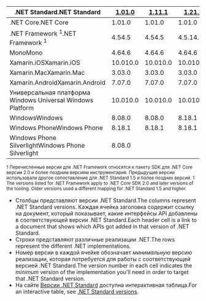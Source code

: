 | <span data-ttu-id="8095d-101">.NET Standard</span><span class="sxs-lookup"><span data-stu-id="8095d-101">.NET Standard</span></span>              | <span data-ttu-id="8095d-102">[1.0]</span><span class="sxs-lookup"><span data-stu-id="8095d-102">[1.0]</span></span> | <span data-ttu-id="8095d-103">[1.1]</span><span class="sxs-lookup"><span data-stu-id="8095d-103">[1.1]</span></span>  | <span data-ttu-id="8095d-104">[1.2]</span><span class="sxs-lookup"><span data-stu-id="8095d-104">[1.2]</span></span> | <span data-ttu-id="8095d-105">[1.3]</span><span class="sxs-lookup"><span data-stu-id="8095d-105">[1.3]</span></span> | <span data-ttu-id="8095d-106">[1.4]</span><span class="sxs-lookup"><span data-stu-id="8095d-106">[1.4]</span></span> | <span data-ttu-id="8095d-107">[1.5]</span><span class="sxs-lookup"><span data-stu-id="8095d-107">[1.5]</span></span>      | <span data-ttu-id="8095d-108">[1.6]</span><span class="sxs-lookup"><span data-stu-id="8095d-108">[1.6]</span></span>      | <span data-ttu-id="8095d-109">[2.0]</span><span class="sxs-lookup"><span data-stu-id="8095d-109">[2.0]</span></span>      |
|----------------------------|-------|--------|-------|-------|-------|------------|------------|------------|
| <span data-ttu-id="8095d-110">.NET Core</span><span class="sxs-lookup"><span data-stu-id="8095d-110">.NET Core</span></span>                  | <span data-ttu-id="8095d-111">1.0</span><span class="sxs-lookup"><span data-stu-id="8095d-111">1.0</span></span>   | <span data-ttu-id="8095d-112">1.0</span><span class="sxs-lookup"><span data-stu-id="8095d-112">1.0</span></span>    | <span data-ttu-id="8095d-113">1.0</span><span class="sxs-lookup"><span data-stu-id="8095d-113">1.0</span></span>   | <span data-ttu-id="8095d-114">1.0</span><span class="sxs-lookup"><span data-stu-id="8095d-114">1.0</span></span>   | <span data-ttu-id="8095d-115">1.0</span><span class="sxs-lookup"><span data-stu-id="8095d-115">1.0</span></span>   | <span data-ttu-id="8095d-116">1.0</span><span class="sxs-lookup"><span data-stu-id="8095d-116">1.0</span></span>        | <span data-ttu-id="8095d-117">1.0</span><span class="sxs-lookup"><span data-stu-id="8095d-117">1.0</span></span>        | <span data-ttu-id="8095d-118">2.0</span><span class="sxs-lookup"><span data-stu-id="8095d-118">2.0</span></span>        |
| <span data-ttu-id="8095d-119">.NET Framework <sup>1</sup></span><span class="sxs-lookup"><span data-stu-id="8095d-119">.NET Framework <sup>1</sup></span></span>| <span data-ttu-id="8095d-120">4.5</span><span class="sxs-lookup"><span data-stu-id="8095d-120">4.5</span></span>   | <span data-ttu-id="8095d-121">4.5</span><span class="sxs-lookup"><span data-stu-id="8095d-121">4.5</span></span>    | <span data-ttu-id="8095d-122">4.5.1</span><span class="sxs-lookup"><span data-stu-id="8095d-122">4.5.1</span></span> | <span data-ttu-id="8095d-123">4.6</span><span class="sxs-lookup"><span data-stu-id="8095d-123">4.6</span></span>   | <span data-ttu-id="8095d-124">4.6.1</span><span class="sxs-lookup"><span data-stu-id="8095d-124">4.6.1</span></span> | <span data-ttu-id="8095d-125">4.6.1</span><span class="sxs-lookup"><span data-stu-id="8095d-125">4.6.1</span></span>      | <span data-ttu-id="8095d-126">4.6.1</span><span class="sxs-lookup"><span data-stu-id="8095d-126">4.6.1</span></span>      | <span data-ttu-id="8095d-127">4.6.1</span><span class="sxs-lookup"><span data-stu-id="8095d-127">4.6.1</span></span>      |
| <span data-ttu-id="8095d-128">Mono</span><span class="sxs-lookup"><span data-stu-id="8095d-128">Mono</span></span>                       | <span data-ttu-id="8095d-129">4.6</span><span class="sxs-lookup"><span data-stu-id="8095d-129">4.6</span></span>   | <span data-ttu-id="8095d-130">4.6</span><span class="sxs-lookup"><span data-stu-id="8095d-130">4.6</span></span>    | <span data-ttu-id="8095d-131">4.6</span><span class="sxs-lookup"><span data-stu-id="8095d-131">4.6</span></span>   | <span data-ttu-id="8095d-132">4.6</span><span class="sxs-lookup"><span data-stu-id="8095d-132">4.6</span></span>   | <span data-ttu-id="8095d-133">4.6</span><span class="sxs-lookup"><span data-stu-id="8095d-133">4.6</span></span>   | <span data-ttu-id="8095d-134">4.6</span><span class="sxs-lookup"><span data-stu-id="8095d-134">4.6</span></span>        | <span data-ttu-id="8095d-135">4.6</span><span class="sxs-lookup"><span data-stu-id="8095d-135">4.6</span></span>        | <span data-ttu-id="8095d-136">5,4</span><span class="sxs-lookup"><span data-stu-id="8095d-136">5.4</span></span>        |
| <span data-ttu-id="8095d-137">Xamarin.iOS</span><span class="sxs-lookup"><span data-stu-id="8095d-137">Xamarin.iOS</span></span>                | <span data-ttu-id="8095d-138">10.0</span><span class="sxs-lookup"><span data-stu-id="8095d-138">10.0</span></span>  | <span data-ttu-id="8095d-139">10.0</span><span class="sxs-lookup"><span data-stu-id="8095d-139">10.0</span></span>   | <span data-ttu-id="8095d-140">10.0</span><span class="sxs-lookup"><span data-stu-id="8095d-140">10.0</span></span>  | <span data-ttu-id="8095d-141">10.0</span><span class="sxs-lookup"><span data-stu-id="8095d-141">10.0</span></span>  | <span data-ttu-id="8095d-142">10.0</span><span class="sxs-lookup"><span data-stu-id="8095d-142">10.0</span></span>  | <span data-ttu-id="8095d-143">10.0</span><span class="sxs-lookup"><span data-stu-id="8095d-143">10.0</span></span>       | <span data-ttu-id="8095d-144">10.0</span><span class="sxs-lookup"><span data-stu-id="8095d-144">10.0</span></span>       | <span data-ttu-id="8095d-145">10.14</span><span class="sxs-lookup"><span data-stu-id="8095d-145">10.14</span></span>      |
| <span data-ttu-id="8095d-146">Xamarin.Mac</span><span class="sxs-lookup"><span data-stu-id="8095d-146">Xamarin.Mac</span></span>                | <span data-ttu-id="8095d-147">3.0</span><span class="sxs-lookup"><span data-stu-id="8095d-147">3.0</span></span>   | <span data-ttu-id="8095d-148">3.0</span><span class="sxs-lookup"><span data-stu-id="8095d-148">3.0</span></span>    | <span data-ttu-id="8095d-149">3.0</span><span class="sxs-lookup"><span data-stu-id="8095d-149">3.0</span></span>   | <span data-ttu-id="8095d-150">3.0</span><span class="sxs-lookup"><span data-stu-id="8095d-150">3.0</span></span>   | <span data-ttu-id="8095d-151">3.0</span><span class="sxs-lookup"><span data-stu-id="8095d-151">3.0</span></span>   | <span data-ttu-id="8095d-152">3.0</span><span class="sxs-lookup"><span data-stu-id="8095d-152">3.0</span></span>        | <span data-ttu-id="8095d-153">3.0</span><span class="sxs-lookup"><span data-stu-id="8095d-153">3.0</span></span>        | <span data-ttu-id="8095d-154">3.8</span><span class="sxs-lookup"><span data-stu-id="8095d-154">3.8</span></span>        |
| <span data-ttu-id="8095d-155">Xamarin.Android</span><span class="sxs-lookup"><span data-stu-id="8095d-155">Xamarin.Android</span></span>            | <span data-ttu-id="8095d-156">7.0</span><span class="sxs-lookup"><span data-stu-id="8095d-156">7.0</span></span>   | <span data-ttu-id="8095d-157">7.0</span><span class="sxs-lookup"><span data-stu-id="8095d-157">7.0</span></span>    | <span data-ttu-id="8095d-158">7.0</span><span class="sxs-lookup"><span data-stu-id="8095d-158">7.0</span></span>   | <span data-ttu-id="8095d-159">7.0</span><span class="sxs-lookup"><span data-stu-id="8095d-159">7.0</span></span>   | <span data-ttu-id="8095d-160">7.0</span><span class="sxs-lookup"><span data-stu-id="8095d-160">7.0</span></span>   | <span data-ttu-id="8095d-161">7.0</span><span class="sxs-lookup"><span data-stu-id="8095d-161">7.0</span></span>        | <span data-ttu-id="8095d-162">7.0</span><span class="sxs-lookup"><span data-stu-id="8095d-162">7.0</span></span>        | <span data-ttu-id="8095d-163">8.0</span><span class="sxs-lookup"><span data-stu-id="8095d-163">8.0</span></span>        |
| <span data-ttu-id="8095d-164">Универсальная платформа Windows </span><span class="sxs-lookup"><span data-stu-id="8095d-164">Universal Windows Platform</span></span> | <span data-ttu-id="8095d-165">10.0</span><span class="sxs-lookup"><span data-stu-id="8095d-165">10.0</span></span>  | <span data-ttu-id="8095d-166">10.0</span><span class="sxs-lookup"><span data-stu-id="8095d-166">10.0</span></span>   | <span data-ttu-id="8095d-167">10.0</span><span class="sxs-lookup"><span data-stu-id="8095d-167">10.0</span></span>  | <span data-ttu-id="8095d-168">10.0</span><span class="sxs-lookup"><span data-stu-id="8095d-168">10.0</span></span>  | <span data-ttu-id="8095d-169">10.0</span><span class="sxs-lookup"><span data-stu-id="8095d-169">10.0</span></span>  | <span data-ttu-id="8095d-170">10.0.16299</span><span class="sxs-lookup"><span data-stu-id="8095d-170">10.0.16299</span></span> | <span data-ttu-id="8095d-171">10.0.16299</span><span class="sxs-lookup"><span data-stu-id="8095d-171">10.0.16299</span></span> | <span data-ttu-id="8095d-172">10.0.16299</span><span class="sxs-lookup"><span data-stu-id="8095d-172">10.0.16299</span></span> |
| <span data-ttu-id="8095d-173">Windows</span><span class="sxs-lookup"><span data-stu-id="8095d-173">Windows</span></span>                    | <span data-ttu-id="8095d-174">8.0</span><span class="sxs-lookup"><span data-stu-id="8095d-174">8.0</span></span>   | <span data-ttu-id="8095d-175">8.0</span><span class="sxs-lookup"><span data-stu-id="8095d-175">8.0</span></span>    | <span data-ttu-id="8095d-176">8.1</span><span class="sxs-lookup"><span data-stu-id="8095d-176">8.1</span></span>   |       |       |            |            |            |
| <span data-ttu-id="8095d-177">Windows Phone</span><span class="sxs-lookup"><span data-stu-id="8095d-177">Windows Phone</span></span>              | <span data-ttu-id="8095d-178">8.1</span><span class="sxs-lookup"><span data-stu-id="8095d-178">8.1</span></span>   | <span data-ttu-id="8095d-179">8.1</span><span class="sxs-lookup"><span data-stu-id="8095d-179">8.1</span></span>    | <span data-ttu-id="8095d-180">8.1</span><span class="sxs-lookup"><span data-stu-id="8095d-180">8.1</span></span>   |       |       |            |            |            |
| <span data-ttu-id="8095d-181">Windows Phone Silverlight</span><span class="sxs-lookup"><span data-stu-id="8095d-181">Windows Phone Silverlight</span></span>  | <span data-ttu-id="8095d-182">8.0</span><span class="sxs-lookup"><span data-stu-id="8095d-182">8.0</span></span>   |        |       |       |       |            |            |            |

<span data-ttu-id="8095d-183"><sup>1 Перечисленные версии для .NET Framework относятся к пакету SDK для .NET Core версии 2.0 и более поздним версиям инструментария. Предыдущие версии использовали другое сопоставление для .NET Standard 1.5 и более поздних версий. </sup></span><span class="sxs-lookup"><span data-stu-id="8095d-183"><sup>1 The versions listed for .NET Framework apply to .NET Core SDK 2.0 and later versions of the tooling. Older versions used a different mapping for .NET Standard 1.5 and higher. </sup></span></span>

- <span data-ttu-id="8095d-184">Столбцы представляют версии .NET Standard.</span><span class="sxs-lookup"><span data-stu-id="8095d-184">The columns represent .NET Standard versions.</span></span> <span data-ttu-id="8095d-185">Каждая ячейка заголовка содержит ссылку на документ, который показывает, какие интерфейсы API добавлены в соответствующей версии .NET Standard.</span><span class="sxs-lookup"><span data-stu-id="8095d-185">Each header cell is a link to a document that shows which APIs got added in that version of .NET Standard.</span></span>
- <span data-ttu-id="8095d-186">Строки представляют различные реализации .NET.</span><span class="sxs-lookup"><span data-stu-id="8095d-186">The rows represent the different .NET implementations.</span></span>
- <span data-ttu-id="8095d-187">Номер версии в каждой ячейке обозначает *минимальную* версию реализации, которая потребуется для работы с соответствующей версией .NET Standard.</span><span class="sxs-lookup"><span data-stu-id="8095d-187">The version number in each cell indicates the *minimum* version of the implementation you'll need in order to target that .NET Standard version.</span></span>
- <span data-ttu-id="8095d-188">На сайте [Версии .NET Standard](http://immo.landwerth.net/netstandard-versions/#) доступна интерактивная таблица.</span><span class="sxs-lookup"><span data-stu-id="8095d-188">For an interactive table, see [.NET Standard versions](http://immo.landwerth.net/netstandard-versions/#).</span></span>

[1.0]: https://github.com/dotnet/standard/blob/master/docs/versions/netstandard1.0.md
[1.1]: https://github.com/dotnet/standard/blob/master/docs/versions/netstandard1.1.md
[1.2]: https://github.com/dotnet/standard/blob/master/docs/versions/netstandard1.2.md
[1.3]: https://github.com/dotnet/standard/blob/master/docs/versions/netstandard1.3.md
[1.4]: https://github.com/dotnet/standard/blob/master/docs/versions/netstandard1.4.md
[1.5]: https://github.com/dotnet/standard/blob/master/docs/versions/netstandard1.5.md
[1.6]: https://github.com/dotnet/standard/blob/master/docs/versions/netstandard1.6.md
[2.0]: https://github.com/dotnet/standard/blob/master/docs/versions/netstandard2.0.md
